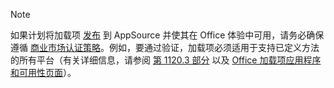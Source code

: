 > [!NOTE]
> 如果计划将加载项 [发布](../publish/publish.md) 到 AppSource 并使其在 Office 体验中可用，请务必确保遵循 [商业市场认证策略](/legal/marketplace/certification-policies)。例如，要通过验证，加载项必须适用于支持已定义方法的所有平台（有关详细信息，请参阅 [第 1120.3 部分](/legal/marketplace/certification-policies#11203-functionality) 以及 [Office 加载项应用程序和可用性页面](../overview/office-add-in-availability.md)）。